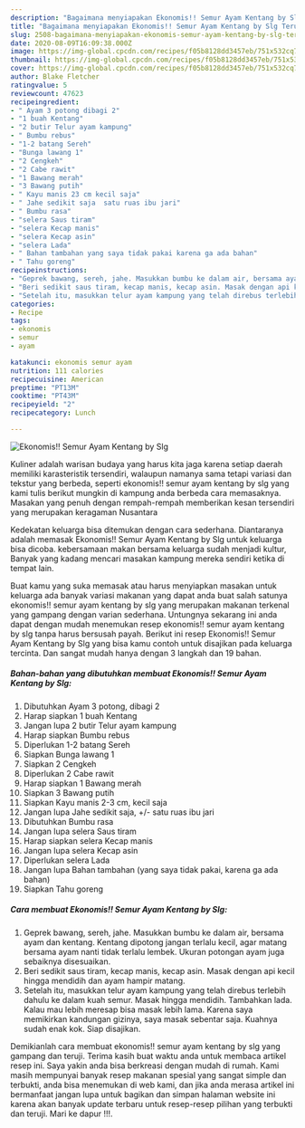 ```yaml
---
description: "Bagaimana menyiapakan Ekonomis!! Semur Ayam Kentang by Slg Teruji"
title: "Bagaimana menyiapakan Ekonomis!! Semur Ayam Kentang by Slg Teruji"
slug: 2508-bagaimana-menyiapakan-ekonomis-semur-ayam-kentang-by-slg-teruji
date: 2020-08-09T16:09:38.000Z
image: https://img-global.cpcdn.com/recipes/f05b8128dd3457eb/751x532cq70/ekonomis-semur-ayam-kentang-by-slg-foto-resep-utama.jpg
thumbnail: https://img-global.cpcdn.com/recipes/f05b8128dd3457eb/751x532cq70/ekonomis-semur-ayam-kentang-by-slg-foto-resep-utama.jpg
cover: https://img-global.cpcdn.com/recipes/f05b8128dd3457eb/751x532cq70/ekonomis-semur-ayam-kentang-by-slg-foto-resep-utama.jpg
author: Blake Fletcher
ratingvalue: 5
reviewcount: 47623
recipeingredient:
- " Ayam 3 potong dibagi 2"
- "1 buah Kentang"
- "2 butir Telur ayam kampung"
- " Bumbu rebus"
- "1-2 batang Sereh"
- "Bunga lawang 1"
- "2 Cengkeh"
- "2 Cabe rawit"
- "1 Bawang merah"
- "3 Bawang putih"
- " Kayu manis 23 cm kecil saja"
- " Jahe sedikit saja  satu ruas ibu jari"
- " Bumbu rasa"
- "selera Saus tiram"
- "selera Kecap manis"
- "selera Kecap asin"
- "selera Lada"
- " Bahan tambahan yang saya tidak pakai karena ga ada bahan"
- " Tahu goreng"
recipeinstructions:
- "Geprek bawang, sereh, jahe. Masukkan bumbu ke dalam air, bersama ayam dan kentang. Kentang dipotong jangan terlalu kecil, agar matang bersama ayam nanti tidak terlalu lembek. Ukuran potongan ayam juga sebaiknya disesuaikan."
- "Beri sedikit saus tiram, kecap manis, kecap asin. Masak dengan api kecil hingga mendidih dan ayam hampir matang."
- "Setelah itu, masukkan telur ayam kampung yang telah direbus terlebih dahulu ke dalam kuah semur. Masak hingga mendidih. Tambahkan lada. Kalau mau lebih meresap bisa masak lebih lama. Karena saya memikirkan kandungan gizinya, saya masak sebentar saja. Kuahnya sudah enak kok. Siap disajikan."
categories:
- Recipe
tags:
- ekonomis
- semur
- ayam

katakunci: ekonomis semur ayam 
nutrition: 111 calories
recipecuisine: American
preptime: "PT13M"
cooktime: "PT43M"
recipeyield: "2"
recipecategory: Lunch

---
```



![Ekonomis!! Semur Ayam Kentang by Slg](https://img-global.cpcdn.com/recipes/f05b8128dd3457eb/751x532cq70/ekonomis-semur-ayam-kentang-by-slg-foto-resep-utama.jpg)

Kuliner adalah warisan budaya yang harus kita jaga karena setiap daerah memiliki karasteristik tersendiri, walaupun namanya sama tetapi variasi dan tekstur yang berbeda, seperti ekonomis!! semur ayam kentang by slg yang kami tulis berikut mungkin di kampung anda berbeda cara memasaknya. Masakan yang penuh dengan rempah-rempah memberikan kesan tersendiri yang merupakan keragaman Nusantara

Kedekatan keluarga bisa ditemukan dengan cara sederhana. Diantaranya adalah memasak Ekonomis!! Semur Ayam Kentang by Slg untuk keluarga bisa dicoba. kebersamaan makan bersama keluarga sudah menjadi kultur, Banyak yang kadang mencari masakan kampung mereka sendiri ketika di tempat lain.



Buat kamu yang suka memasak atau harus menyiapkan masakan untuk keluarga ada banyak variasi makanan yang dapat anda buat salah satunya ekonomis!! semur ayam kentang by slg yang merupakan makanan terkenal yang gampang dengan varian sederhana. Untungnya sekarang ini anda dapat dengan mudah menemukan resep ekonomis!! semur ayam kentang by slg tanpa harus bersusah payah.
Berikut ini resep Ekonomis!! Semur Ayam Kentang by Slg yang bisa kamu contoh untuk disajikan pada keluarga tercinta. Dan sangat mudah hanya dengan 3 langkah dan 19 bahan.


<!--inarticleads1-->

##### Bahan-bahan yang dibutuhkan membuat Ekonomis!! Semur Ayam Kentang by Slg:

1. Dibutuhkan  Ayam 3 potong, dibagi 2
1. Harap siapkan 1 buah Kentang
1. Jangan lupa 2 butir Telur ayam kampung
1. Harap siapkan  Bumbu rebus
1. Diperlukan 1-2 batang Sereh
1. Siapkan Bunga lawang 1
1. Siapkan 2 Cengkeh
1. Diperlukan 2 Cabe rawit
1. Harap siapkan 1 Bawang merah
1. Siapkan 3 Bawang putih
1. Siapkan  Kayu manis 2-3 cm, kecil saja
1. Jangan lupa  Jahe sedikit saja, +/- satu ruas ibu jari
1. Dibutuhkan  Bumbu rasa
1. Jangan lupa selera Saus tiram
1. Harap siapkan selera Kecap manis
1. Jangan lupa selera Kecap asin
1. Diperlukan selera Lada
1. Jangan lupa  Bahan tambahan (yang saya tidak pakai, karena ga ada bahan)
1. Siapkan  Tahu goreng




<!--inarticleads2-->

##### Cara membuat  Ekonomis!! Semur Ayam Kentang by Slg:

1. Geprek bawang, sereh, jahe. Masukkan bumbu ke dalam air, bersama ayam dan kentang. Kentang dipotong jangan terlalu kecil, agar matang bersama ayam nanti tidak terlalu lembek. Ukuran potongan ayam juga sebaiknya disesuaikan.
1. Beri sedikit saus tiram, kecap manis, kecap asin. Masak dengan api kecil hingga mendidih dan ayam hampir matang.
1. Setelah itu, masukkan telur ayam kampung yang telah direbus terlebih dahulu ke dalam kuah semur. Masak hingga mendidih. Tambahkan lada. Kalau mau lebih meresap bisa masak lebih lama. Karena saya memikirkan kandungan gizinya, saya masak sebentar saja. Kuahnya sudah enak kok. Siap disajikan.




Demikianlah cara membuat ekonomis!! semur ayam kentang by slg yang gampang dan teruji. Terima kasih buat waktu anda untuk membaca artikel resep ini. Saya yakin anda bisa berkreasi dengan mudah di rumah. Kami masih mempunyai banyak resep makanan spesial yang sangat simple dan terbukti, anda bisa menemukan di web kami, dan jika anda merasa artikel ini bermanfaat jangan lupa untuk bagikan dan simpan halaman website ini karena akan banyak update terbaru untuk resep-resep pilihan yang terbukti dan teruji. Mari ke dapur !!!. 
